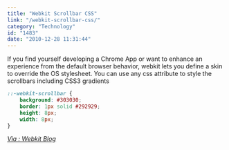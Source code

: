 ```yaml
---
title: "Webkit Scrollbar CSS"
link: "/webkit-scrollbar-css/"
category: "Technology"
id: "1483"
date: "2010-12-28 11:31:44"
---
```


If you find yourself developing a Chrome App or want to enhance an experience from the default browser behavior, webkit
lets you define a skin to override the OS stylesheet. You can use any css attribute to style the scrollbars including
CSS3 gradients

```css
::-webkit-scrollbar {
    background: #303030;
    border: 1px solid #292929;
    height: 8px;
    width: 8px;
}
```

<cite>[Via : Webkit Blog](http://webkit.org/blog/363/styling-scrollbars/)</cite>
